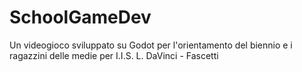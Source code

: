 # SchoolGameDev
Un videogioco sviluppato su Godot per l'orientamento del biennio e i ragazzini delle medie per I.I.S. L. DaVinci - Fascetti
